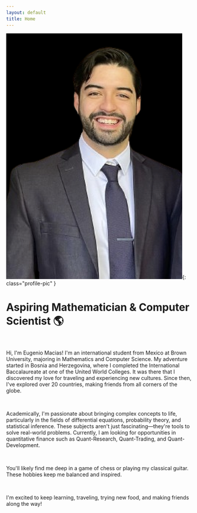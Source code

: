 ```yaml
---
layout: default
title: Home
---
```

![Profile Picture](/assets/images/gportfolio_profile_picture.png){: class="profile-pic" }
<div class="center">
    <h1>Aspiring Mathematician & Computer Scientist 🌎 </h1>
</div>
<br>
<p class="animated-text">Hi, I'm Eugenio Macias! I'm an international student from Mexico at Brown University, majoring in Mathematics and Computer Science. My adventure started in Bosnia and Herzegovina, where I completed the International Baccalaureate at one of the United World Colleges. It was there that I discovered my love for traveling and experiencing new cultures. Since then, I've explored over 20 countries, making friends from all corners of the globe.</p>
<br>

<p class="animated-text">Academically, I'm passionate about bringing complex concepts to life, particularly in the fields of differential equations, probability theory, and statistical inference. These subjects aren't just fascinating—they're tools to solve real-world problems. Currently, I am looking for opportunities in quantitative finance such as Quant-Research, Quant-Trading, and Quant-Development.</p>
<br>

<p class="animated-text">You'll likely find me deep in a game of chess or playing my classical guitar. These hobbies keep me balanced and inspired.</p>
<br>

<p class="animated-text">I'm excited to keep learning, traveling, trying new food, and making friends along the way!</p>
<br><br><br><br><br>


